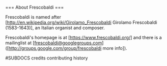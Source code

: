 === About Frescobaldi ===

Frescobaldi is named after
[http://en.wikipedia.org/wiki/Girolamo_Frescobaldi
Girolamo Frescobaldi (1583-1643)],
an Italian organist and composer.

Frescobaldi's homepage is at [https://www.frescobaldi.org/]
and there is a mailinglist at [frescobaldi@googlegroups.com]
([http://groups.google.com/group/frescobaldi more info]).

#SUBDOCS
credits
contributing
history

